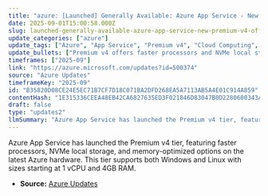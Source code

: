 ```yaml
---
title: "azure: [Launched] Generally Available: Azure App Service - New Premium v4 Offering"
date: 2025-09-01T15:00:58.000Z
slug: launched-generally-available-azure-app-service-new-premium-v4-offering
update_categories: ["azure"]
update_tags: ["Azure", "App Service", "Premium v4", "Cloud Computing", "Windows", "Linux"]
update_bullets: ["Premium v4 offers faster processors and NVMe local storage.", "Includes memory-optimized options on latest Azure hardware.", "Available for both Windows and Linux customers.", "Sizes start from 1 vCPU and 4GB RAM."]
timeframes: ["2025-09"]
link: "https://azure.microsoft.com/updates?id=500374"
source: "Azure Updates"
timeframeKey: "2025-09"
id: "B35820D08CE24E5EC71B7CF7D18C071BA2DFD268EA5A7113AB5A4E01C914A859"
contentHash: "1E315336CEEA48EB42CA6827635ED3F021846D83047B0D2280600343A0A1966C"
draft: false
type: "updates2"
llmSummary: "Azure App Service has launched the Premium v4 tier, featuring faster processors, NVMe local storage, and memory-optimized options on the latest Azure hardware. This tier supports both Windows and Linux with sizes starting at 1 vCPU and 4GB RAM."
---
```


Azure App Service has launched the Premium v4 tier, featuring faster processors, NVMe local storage, and memory-optimized options on the latest Azure hardware. This tier supports both Windows and Linux with sizes starting at 1 vCPU and 4GB RAM.

- **Source:** [Azure Updates](https://azure.microsoft.com/updates?id=500374)
